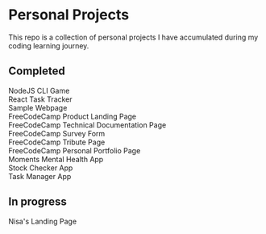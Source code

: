 # Personal Projects

This repo is a collection of personal projects I have accumulated during my coding learning journey.

## Completed

NodeJS CLI Game  
React Task Tracker  
Sample Webpage  
FreeCodeCamp Product Landing Page  
FreeCodeCamp Technical Documentation Page  
FreeCodeCamp Survey Form  
FreeCodeCamp Tribute Page  
FreeCodeCamp Personal Portfolio Page\
Moments Mental Health App\
Stock Checker App\
Task Manager App

## In progress

Nisa's Landing Page

